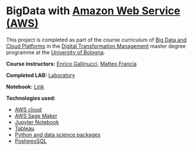 # BigData with [Amazon Web Service (AWS)](https://aws.amazon.com/) 

This project is completed as part of the course curriculum of [Big Data and Cloud Platforms](https://www.unibo.it/en/teaching/course-unit-catalogue/course-unit/2023/466768) in the [Digital Transformation Management](https://corsi.unibo.it/2cycle/DigitalTransformationManagement/course-structure-diagram/piano/2023/5815/000/000/2023) master degree programme at the [University of Bologna](www.unibo.it).

**Course instructors:** [Enrico Gallinucci](https://www.unibo.it/sitoweb/enrico.gallinucci/en),  [Matteo Francia](https://www.unibo.it/sitoweb/m.francia/en)

**Completed LAB:** [Laboratory](https://kmohamedalie.github.io/DTM-BigData-Cloud-AWS/) 

**Notebook:** [Link](https://github.com/Kmohamedalie/DTM-BigData-Cloud-AWS/blob/master/DTM-Bigdata-LAB/03_DL2DWH_FinaLab.ipynb)
 
**Technologies used:**
 - [AWS cloud](https://aws.amazon.com/)
 -  [AWS Sage Maker](https://aws.amazon.com/sagemaker/)
 -  [Jupyter Notebook](http://jupyter.org/)
 -  [Tableau](https://www.tableau.com/)
 -  [Python and data science packages](https://www.datacamp.com/blog/top-python-libraries-for-data-science)
 -  [PostgresSQL](https://www.postgresql.org/)
 
